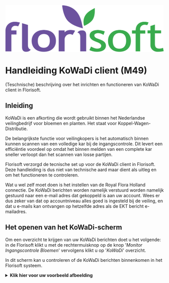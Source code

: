 <img src="../../fslogo.png">

# Handleiding KoWaDi client (M49)

(Teschnische) beschrijving over het inrichten en functioneren van KoWaDi client in Florisoft.

## Inleiding

KoWaDi is een afkorting die wordt gebruikt binnen het Nederlandse veilingbedrijf voor bloemen en planten. Het staat voor Koppel-Wagen-Distributie.

De belangrijkste functie voor veilingkopers is het automatisch binnen kunnen scannen van een volledige kar bij de ingangscontrole. Dit levert een efficiëntie voordeel op omdat het binnen melden van een complete kar sneller verloopt dan het scannen van losse partijen.

Florisoft verzorgd de tecnische set up voor de KoWaDi client in Florisoft. Deze handleiding is dus niet van technische aard maar dient als uitleg en om het functioneren te controleren.

Wat u wel zelf moet doen is het instellen van de Royal Flora Holland connectie. De KoWaDi berichten worden namelijk verstuurd worden namelijk gestuurd naar een e-mail adres dat gekoppeld is aan uw account. Wees er dus zeker van dat op accountniveau alles goed is ingesteld bij de veiling, en dat u e-mails kan ontvangen op hetzelfde adres als de EKT bericht e-mailadres.

## Het openen van het KoWaDi-scherm

Om een overzicht te krijgen van uw KoWaDi berichten doet u het volgende: in de Florisoft klikt u met de rechtermuisknop op de knop '*Monitor Ingangscontrole Bloemen*' vervolgens klikt u op '*KoWaDi*' overzicht. 

In dit scherm kan u controleren of de KoWaDi berichten binnenkomen in het Florisoft systeem.

<details><summary><b>Klik hier voor uw voorbeeld afbeelding</b></summary><img src="media/image1.png" width = 500px></details>
